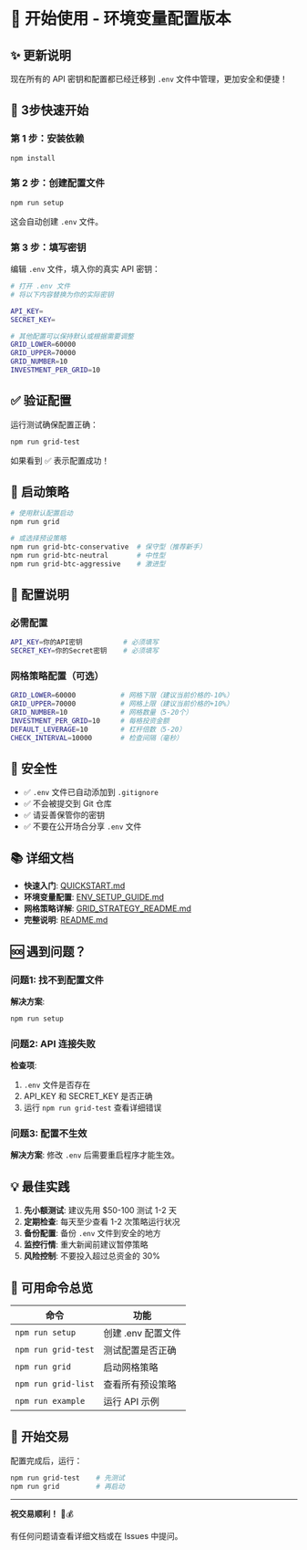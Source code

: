 # 🎉 开始使用 - 环境变量配置版本

## ✨ 更新说明

现在所有的 API 密钥和配置都已经迁移到 `.env` 文件中管理，更加安全和便捷！

## 🚀 3步快速开始

### 第 1 步：安装依赖

```bash
npm install
```

### 第 2 步：创建配置文件

```bash
npm run setup
```

这会自动创建 `.env` 文件。

### 第 3 步：填写密钥

编辑 `.env` 文件，填入你的真实 API 密钥：

```bash
# 打开 .env 文件
# 将以下内容替换为你的实际密钥

API_KEY=
SECRET_KEY=

# 其他配置可以保持默认或根据需要调整
GRID_LOWER=60000
GRID_UPPER=70000
GRID_NUMBER=10
INVESTMENT_PER_GRID=10
```

## ✅ 验证配置

运行测试确保配置正确：

```bash
npm run grid-test
```

如果看到 ✅ 表示配置成功！

## 🎯 启动策略

```bash
# 使用默认配置启动
npm run grid

# 或选择预设策略
npm run grid-btc-conservative  # 保守型（推荐新手）
npm run grid-btc-neutral       # 中性型
npm run grid-btc-aggressive    # 激进型
```

## 📝 配置说明

### 必需配置

```bash
API_KEY=你的API密钥          # 必须填写
SECRET_KEY=你的Secret密钥    # 必须填写
```

### 网格策略配置（可选）

```bash
GRID_LOWER=60000           # 网格下限（建议当前价格的-10%）
GRID_UPPER=70000           # 网格上限（建议当前价格的+10%）
GRID_NUMBER=10             # 网格数量（5-20个）
INVESTMENT_PER_GRID=10     # 每格投资金额
DEFAULT_LEVERAGE=10        # 杠杆倍数（5-20）
CHECK_INTERVAL=10000       # 检查间隔（毫秒）
```

## 🔐 安全性

- ✅ `.env` 文件已自动添加到 `.gitignore`
- ✅ 不会被提交到 Git 仓库
- ✅ 请妥善保管你的密钥
- ✅ 不要在公开场合分享 `.env` 文件

## 📚 详细文档

- **快速入门**: [QUICKSTART.md](QUICKSTART.md)
- **环境变量配置**: [ENV_SETUP_GUIDE.md](ENV_SETUP_GUIDE.md)
- **网格策略详解**: [GRID_STRATEGY_README.md](GRID_STRATEGY_README.md)
- **完整说明**: [README.md](README.md)

## 🆘 遇到问题？

### 问题1: 找不到配置文件

**解决方案**:
```bash
npm run setup
```

### 问题2: API 连接失败

**检查项**:
1. `.env` 文件是否存在
2. API_KEY 和 SECRET_KEY 是否正确
3. 运行 `npm run grid-test` 查看详细错误

### 问题3: 配置不生效

**解决方案**:
修改 `.env` 后需要重启程序才能生效。

## 💡 最佳实践

1. **先小额测试**: 建议先用 $50-100 测试 1-2 天
2. **定期检查**: 每天至少查看 1-2 次策略运行状况
3. **备份配置**: 备份 `.env` 文件到安全的地方
4. **监控行情**: 重大新闻前建议暂停策略
5. **风险控制**: 不要投入超过总资金的 30%

## 🎁 可用命令总览

| 命令 | 功能 |
|------|------|
| `npm run setup` | 创建 .env 配置文件 |
| `npm run grid-test` | 测试配置是否正确 |
| `npm run grid` | 启动网格策略 |
| `npm run grid-list` | 查看所有预设策略 |
| `npm run example` | 运行 API 示例 |

## 🎉 开始交易

配置完成后，运行：

```bash
npm run grid-test    # 先测试
npm run grid         # 再启动
```

---

**祝交易顺利！** 🚀💰

有任何问题请查看详细文档或在 Issues 中提问。

